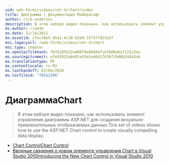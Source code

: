 ```yaml
---
uid: web-forms/videos/net-4/chart/index
title: Диаграмма | Документация Майкрософт
author: rick-anderson
description: В этом наборе видео показано, как использовать элемент управления диаграммы ASP.NET для создания визуально привлекательных отображаемых данных.
ms.author: riande
ms.date: 11/14/2011
ms.assetid: c7ec18e5-45a1-4c18-b2d9-31f377d23a3f
msc.legacyurl: /web-forms/videos/net-4/chart
msc.type: chapter
ms.openlocfilehash: 707610f632a40879e0b844fce7b08a6a7115c2aa
ms.sourcegitcommit: e7e91932a6e91a63e2e46417626f39d6b244a3ab
ms.translationtype: MT
ms.contentlocale: ru-RU
ms.lasthandoff: 03/06/2020
ms.locfileid: "78522396"
---
```

# <a name="chart"></a><span data-ttu-id="2a29a-103">Диаграмма</span><span class="sxs-lookup"><span data-stu-id="2a29a-103">Chart</span></span>

> <span data-ttu-id="2a29a-104">В этом наборе видео показано, как использовать элемент управления диаграммы ASP.NET для создания визуально привлекательных отображаемых данных.</span><span class="sxs-lookup"><span data-stu-id="2a29a-104">This set of videos shows how to use the ASP.NET Chart control to create visually compelling data display.</span></span>

- [<span data-ttu-id="2a29a-105">Chart Control</span><span class="sxs-lookup"><span data-stu-id="2a29a-105">Chart Control</span></span>](aspnet-4-quick-hit-chart-control.md)
- [<span data-ttu-id="2a29a-106">Вводные сведения о новом элементе управления Chart в Visual Studio 2010</span><span class="sxs-lookup"><span data-stu-id="2a29a-106">Introducing the New Chart Control in Visual Studio 2010</span></span>](aspnet-4-how-do-i-introducing-the-new-chart-control-in-visual-studio-2010.md)
